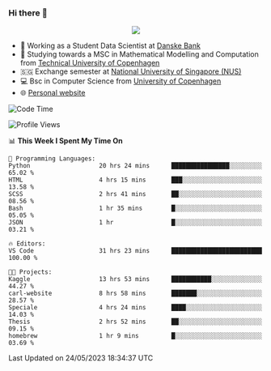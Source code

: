 ### Hi there 👋

<p align="center">
  <img src="https://media4.giphy.com/media/3ohzdKy5Z8TChSDuiA/giphy.gif?cid=ecf05e47r69cojk56gup9q8mep9liy48s94dn2uxsfh6fv39&rid=giphy.gif&ct=g" />
</p>

* 🏦 Working as a Student Data Scientist at [Danske Bank](https://danskebank.dk)
* 🧮 Studying towards a MSC in Mathematical Modelling and Computation from [Technical University of Copenhagen](https://www.dtu.dk)
* 🇸🇬 Exchange semester at [National University of Singapore (NUS)](https://www.nus.edu.sg)
* 💻 Bsc in Computer Science from [University of Copenhagen](https://www.ku.dk/english/)
* 🌐 [Personal website](https://fiskehandleren.github.io/carl-website/) 

<!--START_SECTION:waka-->
![Code Time](http://img.shields.io/badge/Code%20Time-325%20hrs%2023%20mins-blue)

![Profile Views](http://img.shields.io/badge/Profile%20Views-0-blue)

📊 **This Week I Spent My Time On** 

```text
💬 Programming Languages: 
Python                   20 hrs 24 mins      ████████████████░░░░░░░░░   65.02 % 
HTML                     4 hrs 15 mins       ███░░░░░░░░░░░░░░░░░░░░░░   13.58 % 
SCSS                     2 hrs 41 mins       ██░░░░░░░░░░░░░░░░░░░░░░░   08.56 % 
Bash                     1 hr 35 mins        █░░░░░░░░░░░░░░░░░░░░░░░░   05.05 % 
JSON                     1 hr                █░░░░░░░░░░░░░░░░░░░░░░░░   03.21 % 

🔥 Editors: 
VS Code                  31 hrs 23 mins      █████████████████████████   100.00 % 

🐱‍💻 Projects: 
Kaggle                   13 hrs 53 mins      ███████████░░░░░░░░░░░░░░   44.27 % 
carl-website             8 hrs 58 mins       ███████░░░░░░░░░░░░░░░░░░   28.57 % 
Speciale                 4 hrs 24 mins       ████░░░░░░░░░░░░░░░░░░░░░   14.03 % 
Thesis                   2 hrs 52 mins       ██░░░░░░░░░░░░░░░░░░░░░░░   09.15 % 
homebrew                 1 hr 9 mins         █░░░░░░░░░░░░░░░░░░░░░░░░   03.69 % 
```


 Last Updated on 24/05/2023 18:34:37 UTC
<!--END_SECTION:waka-->
